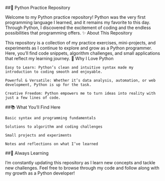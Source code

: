 ##🐍 Python Practice Repository

Welcome to my Python practice repository!
Python was the very first programming language I learned, and it remains my favorite to this day.
Through Python, I discovered the excitement of coding and the endless possibilities that programming offers.
✨ About This Repository

This repository is a collection of my practice exercises, mini-projects, and experiments as I continue to explore and grow as a Python programmer.
Here, you’ll find code snippets, algorithm challenges, and small applications that reflect my learning journey.
🚀 Why I Love Python

    Easy to Learn: Python’s clean and intuitive syntax made my introduction to coding smooth and enjoyable.

    Powerful & Versatile: Whether it’s data analysis, automation, or web development, Python is up for the task.

    Creative Freedom: Python empowers me to turn ideas into reality with just a few lines of code.


##📚 What You’ll Find Here

    Basic syntax and programming fundamentals

    Solutions to algorithm and coding challenges

    Small projects and experiments

    Notes and reflections on what I’ve learned


##🌱 Always Learning

I’m constantly updating this repository as I learn new concepts and tackle new challenges.
Feel free to browse through my code and follow along with my growth as a Python developer!
